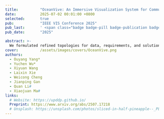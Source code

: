 ```yaml
---
title:          "OceanVive: An Immersive Visualization System for Communicating Complex Oceanic Phenomena"
date:           2025-07-02 00:01:00 +0800
selected:       true
pub:            "IEEE VIS Conference 2025"
pub_last:       ' <span class="badge badge-pill badge-publication badge-primary">VIS 2025 Short</span>'
pub_date:       "2025"

abstract: >-
  We formulated refined topologies for data, requirements, and solutions. We propose conceptualizing the connections between requirements, data, and solutions through knowledge graphs and utilizing solution paths to encapsulate fundamental problem-solving knowledge in visual analytics research. Through the consolidation of solution paths into a graph and analyzing their interconnections, we discerned a subset of problem-driven design patterns that demonstrated the efficacy of our approach.
cover:          /assets/images/covers/OceanVive.png
authors:
  - Ouyang Yang*
  - Yuchen Wu*
  - Xiyuan Wang
  - Laixin Xie
  - Weicong Cheng
  - Jianping Gan
  - Quan Li#
  - Xiaojuan Ma#
links:
  # Website: https://upddp.github.io/
  Preprint: https://www.arxiv.org/abs/2507.17218
  # Unsplash: https://unsplash.com/photos/sliced-in-half-pineapple--_PLJZmHZzk
---
```

